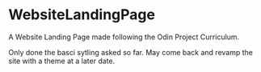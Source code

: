 # WebsiteLandingPage

A Website Landing Page made following the Odin Project Curriculum.

Only done the basci sytling asked so far. May come back and revamp the site with a theme at a later date.
